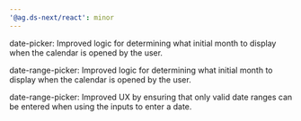 ```yaml
---
'@ag.ds-next/react': minor
---
```


date-picker: Improved logic for determining what initial month to display when the calendar is opened by the user.

date-range-picker: Improved logic for determining what initial month to display when the calendar is opened by the user.

date-range-picker: Improved UX by ensuring that only valid date ranges can be entered when using the inputs to enter a date.
